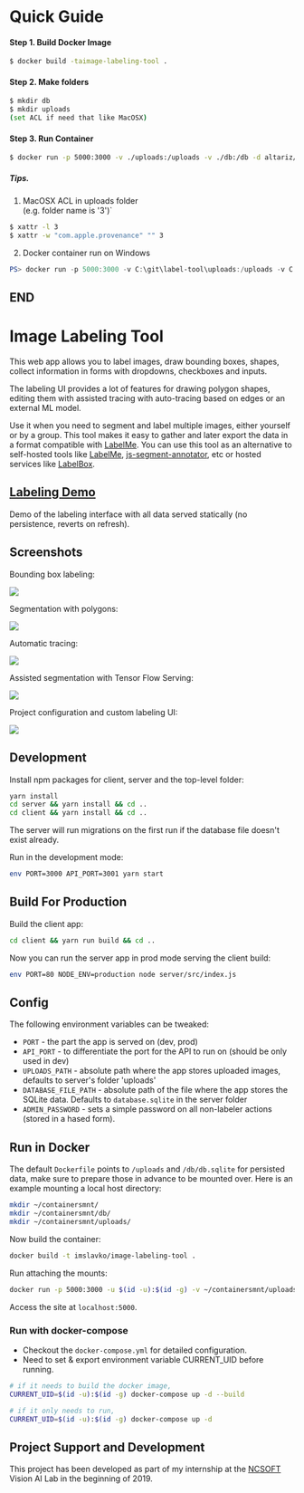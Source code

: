 
# Quick Guide 

#### Step 1. Build Docker Image  
```bash
$ docker build -taimage-labeling-tool .
```

#### Step 2. Make folders   
```bash 
$ mkdir db   
$ mkdir uploads  
(set ACL if need that like MacOSX)
```

#### Step 3. Run Container 
```bash 
$ docker run -p 5000:3000 -v ./uploads:/uploads -v ./db:/db -d altariz/image-labeling-tool
```

##### Tips.
1. MacOSX ACL in uploads folder   
(e.g. folder name is '3')`  
```sh 
$ xattr -l 3  
$ xattr -w "com.apple.provenance" "" 3
```
2. Docker container run on Windows  
```powershell 
PS> docker run -p 5000:3000 -v C:\git\label-tool\uploads:/uploads -v C:\git\label-tool\db:/db -d image-labeling-tool
```

END
---

# Image Labeling Tool

This web app allows you to label images, draw bounding boxes, shapes, collect information in forms with dropdowns, checkboxes and inputs.

The labeling UI provides a lot of features for drawing polygon shapes, editing them with assisted tracing with auto-tracing based on edges or an external ML model.

Use it when you need to segment and label multiple images, either yourself or by a group. This tool makes it easy to gather and later export the data in a format compatible with [LabelMe](https://github.com/wkentaro/labelme). You can use this tool as an alternative to self-hosted tools like [LabelMe](https://github.com/wkentaro/labelme), [js-segment-annotator](https://github.com/kyamagu/js-segment-annotator), etc or hosted services like [LabelBox](https://www.labelbox.com/).

## [Labeling Demo](http://slv.io/label-tool/demo/)

Demo of the labeling interface with all data served statically (no persistence, reverts on refresh).

## Screenshots

Bounding box labeling:

![](./client/src/help/tutorial/bbox-labeling.gif)

Segmentation with polygons:

![](./client/src/help/tutorial/polygon-labeling.gif)

Automatic tracing:

![](./client/src/help/tutorial/auto-tracing.gif)

Assisted segmentation with Tensor Flow Serving:

![](./client/src/help/tutorial/ml-semantic-segmentation.gif)

Project configuration and custom labeling UI:

![](./client/src/help/tutorial/project-page.png)

## Development

Install npm packages for client, server and the top-level folder:

```bash
yarn install
cd server && yarn install && cd ..
cd client && yarn install && cd ..
```

The server will run migrations on the first run if the database file doesn't exist already.

Run in the development mode:

```bash
env PORT=3000 API_PORT=3001 yarn start
```

## Build For Production

Build the client app:

```bash
cd client && yarn run build && cd ..
```

Now you can run the server app in prod mode serving the client build:

```bash
env PORT=80 NODE_ENV=production node server/src/index.js
```

## Config

The following environment variables can be tweaked:

- `PORT` - the part the app is served on (dev, prod)
- `API_PORT` - to differentiate the port for the API to run on (should be only used in dev)
- `UPLOADS_PATH` - absolute path where the app stores uploaded images, defaults to server's folder 'uploads'
- `DATABASE_FILE_PATH` - absolute path of the file where the app stores the SQLite data. Defaults to `database.sqlite` in the server folder
- `ADMIN_PASSWORD` - sets a simple password on all non-labeler actions (stored in a hased form).

## Run in Docker

The default `Dockerfile` points to `/uploads` and `/db/db.sqlite` for persisted data, make sure to prepare those in advance to be mounted over. Here is an example mounting a local host directory:

```bash
mkdir ~/containersmnt/
mkdir ~/containersmnt/db/
mkdir ~/containersmnt/uploads/
```

Now build the container:

```bash
docker build -t imslavko/image-labeling-tool .
```

Run attaching the mounts:

```bash
docker run -p 5000:3000 -u $(id -u):$(id -g) -v ~/containersmnt/uploads:/uploads -v ~/containersmnt/db:/db -d imslavko/image-labeling-tool
```

Access the site at `localhost:5000`.

### Run with docker-compose

- Checkout the `docker-compose.yml` for detailed configuration.
- Need to set & export environment variable CURRENT_UID before running.

```bash
# if it needs to build the docker image,
CURRENT_UID=$(id -u):$(id -g) docker-compose up -d --build

# if it only needs to run,
CURRENT_UID=$(id -u):$(id -g) docker-compose up -d
```

## Project Support and Development

This project has been developed as part of my internship at the [NCSOFT](http://global.ncsoft.com/global/) Vision AI Lab in the beginning of 2019.
